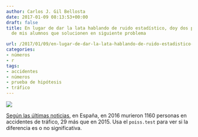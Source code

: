 ```yaml
---
author: Carlos J. Gil Bellosta
date: 2017-01-09 08:13:53+00:00
draft: false
title: En lugar de dar la lata hablando de ruido estadístico, doy dos puntos a aquellos
  de mis alumnos que solucionen en siguiente problema

url: /2017/01/09/en-lugar-de-dar-la-lata-hablando-de-ruido-estadistico-doy-dos-puntos-a-aquellos-de-mis-alumnos-que-solucionen-en-siguiente-problema/
categories:
- números
- r
tags:
- accidentes
- números
- prueba de hipótesis
- tráfico
---
```


![](/wp-uploads/2017/01/el-tambor-de-hojalata-3483-g8.jpg)

[Según las últimas noticias](http://www.lavanguardia.com/motor/actualidad/20170103/413074098611/balance-fallecidos-accidente-de-trafico-espana-2016.html), en España, en 2016 murieron 1160 personas en accidentes de tráfico, 29 más que en 2015. Usa el `poiss.test` para ver si la diferencia es o no significativa.
